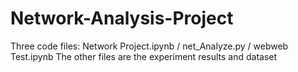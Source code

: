 # Network-Analysis-Project
Three code files: Network Project.ipynb / net_Analyze.py / webweb Test.ipynb
The other files are the experiment results and dataset
